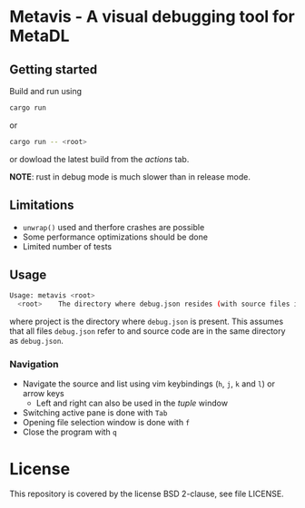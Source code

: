 # Metavis - A visual debugging tool for MetaDL


## Getting started

Build and run using

```bash
cargo run
```

or 

```bash
cargo run -- <root>
```

or dowload the latest build from the *actions* tab.

**NOTE**: rust in debug mode is much slower than in release mode.

## Limitations

* `unwrap()` used and therfore crashes are possible
* Some performance optimizations should be done
* Limited number of tests

## Usage

```bash
Usage: metavis <root>
  <root>    The directory where debug.json resides (with source files in the same directory)
```

where project is the directory where `debug.json` is present. This assumes that all files
`debug.json` refer to and source code are in the same directory as `debug.json`.

### Navigation

- Navigate the source and list using vim keybindings (`h`, `j`, `k` and `l`) or arrow keys
  - Left and right can also be used in the *tuple* window
- Switching active pane is done with `Tab`
- Opening file selection window is done with `f`
- Close the program with `q`

# License

This repository is covered by the license BSD 2-clause, see file LICENSE.
